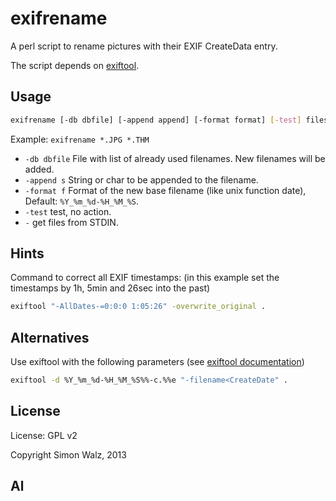 # exifrename

A perl script to rename pictures with their EXIF CreateData entry.

The script depends on [exiftool](http://www.sno.phy.queensu.ca/~phil/exiftool/).

## Usage

```sh
exifrename [-db dbfile] [-append append] [-format format] [-test] files
```

Example: ``exifrename *.JPG *.THM``

  * `-db dbfile` File with list of already used filenames. New filenames will be added.
  * `-append s` String or char to be appended to the filename.
  * `-format f` Format of the new base filename (like unix function date), Default: `%Y_%m_%d-%H_%M_%S`.
  * `-test` test, no action.
  * `-` get files from STDIN.

## Hints

Command to correct all EXIF timestamps:
(in this example set the timestamps by 1h, 5min and 26sec into the past)

```sh
exiftool "-AllDates-=0:0:0 1:05:26" -overwrite_original .
```

## Alternatives

Use exiftool with the following parameters (see [exiftool documentation](http://www.sno.phy.queensu.ca/~phil/exiftool/filename.html))

```sh
exiftool -d %Y_%m_%d-%H_%M_%S%%-c.%%e "-filename<CreateDate" .
```

## License

License: GPL v2

Copyright Simon Walz, 2013

## Al
